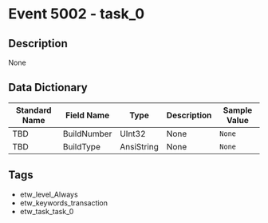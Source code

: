 # Event 5002 - task_0

## Description
None

## Data Dictionary
|Standard Name|Field Name|Type|Description|Sample Value|
|---|---|---|---|---|
|TBD|BuildNumber|UInt32|None|`None`|
|TBD|BuildType|AnsiString|None|`None`|

## Tags
* etw_level_Always
* etw_keywords_transaction
* etw_task_task_0